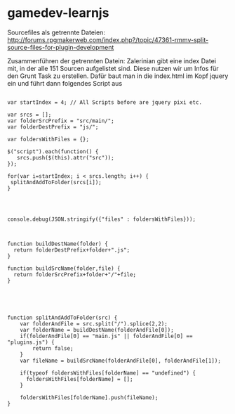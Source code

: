 # gamedev-learnjs

Sourcefiles als getrennte Dateien:
http://forums.rpgmakerweb.com/index.php?/topic/47361-rmmv-split-source-files-for-plugin-development

Zusammenführen der getrennten Datein:
Zalerinian gibt eine index Datei mit, in der alle 151 Sourcen aufgelistet sind.
Diese nutzen wir um Infos für den Grunt Task zu erstellen.
Dafür baut man in die index.html im Kopf jquery ein und führt dann folgendes Script aus

```

var startIndex = 4; // All Scripts before are jquery pixi etc.

var srcs = [];
var folderSrcPrefix = "src/main/";
var folderDestPrefix = "js/";

var foldersWithFiles = {};

$("script").each(function() {
   srcs.push($(this).attr("src")); 
});

for(var i=startIndex; i < srcs.length; i++) {
 splitAndAddToFolder(srcs[i]);
}




console.debug(JSON.stringify({"files" : foldersWithFiles}));



function buildDestName(folder) {
  return folderDestPrefix+folder+".js";  
}

function buildSrcName(folder,file) {
  return folderSrcPrefix+folder+"/"+file;  
}





function splitAndAddToFolder(src) {
    var folderAndFile = src.split("/").splice(2,2);
    var folderName = buildDestName(folderAndFile[0]);
    if(folderAndFile[0] == "main.js" || folderAndFile[0] == "plugins.js") {
        return false;
    }
    var fileName = buildSrcName(folderAndFile[0], folderAndFile[1]);

    if(typeof foldersWithFiles[folderName] == "undefined") {
      foldersWithFiles[folderName] = [];  
    }

    foldersWithFiles[folderName].push(fileName);
}

```
